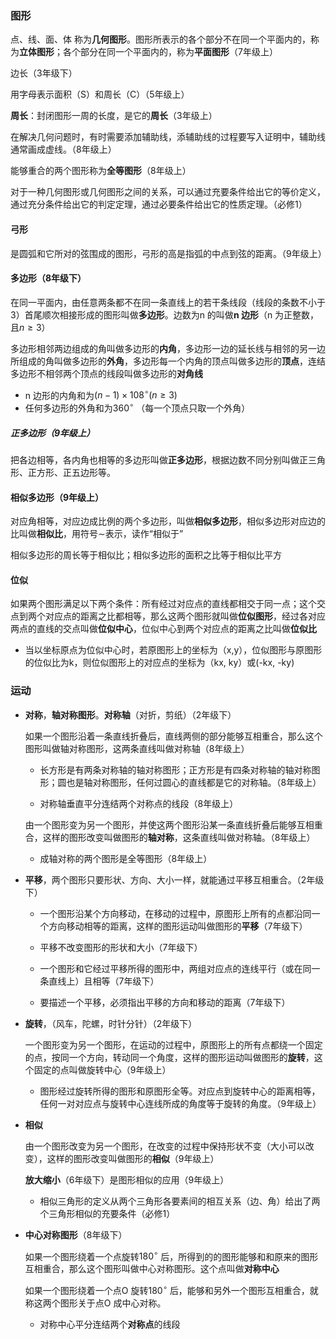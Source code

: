 ### 图形

点、线、面、体 称为**几何图形**。图形所表示的各个部分不在同一个平面内的，称为**立体图形**；各个部分在同一个平面内的，称为**平面图形**（7年级上）



边长（3年级下）

用字母表示面积（S）和周长（C）（5年级上）



**周长**：封闭图形一周的长度，是它的**周长**（3年级上）



在解决几何问题时，有时需要添加辅助线，添辅助线的过程要写入证明中，辅助线通常画成虚线。（8年级上）

能够重合的两个图形称为**全等图形**（8年级上）



对于一种几何图形或几何图形之间的关系，可以通过充要条件给出它的等价定义，通过充分条件给出它的判定定理，通过必要条件给出它的性质定理。（必修1）

#### 弓形

是圆弧和它所对的弦围成的图形，弓形的高是指弧的中点到弦的距离。（9年级上）

#### 多边形（8年级下）

在同一平面内，由任意两条都不在同一条直线上的若干条线段（线段的条数不小于3）首尾顺次相接形成的图形叫做**多边形**。边数为n 的叫做**n 边形**（n 为正整数，且$n\ge 3$）

多边形相邻两边组成的角叫做多边形的**内角**，多边形一边的延长线与相邻的另一边所组成的角叫做多边形的**外角**，多边形每一个内角的顶点叫做多边形的**顶点**，连结多边形不相邻两个顶点的线段叫做多边形的**对角线**

- n 边形的内角和为$(n-1)\times 108^\circ(n\ge 3)$
- 任何多边形的外角和为$360^\circ$ （每一个顶点只取一个外角）

##### 正多边形（9年级上）

把各边相等，各内角也相等的多边形叫做**正多边形**，根据边数不同分别叫做正三角形、正方形、正五边形等。

#### 相似多边形（9年级上）

对应角相等，对应边成比例的两个多边形，叫做**相似多边形**，相似多边形对应边的比叫做**相似比**，用符号$\sim$表示，读作“相似于”

相似多边形的周长等于相似比；相似多边形的面积之比等于相似比平方

#### 位似

如果两个图形满足以下两个条件：所有经过对应点的直线都相交于同一点；这个交点到两个对应点的距离之比都相等，那么这两个图形就叫做**位似图形**，经过各对应两点的直线的交点叫做**位似中心**，位似中心到两个对应点的距离之比叫做**位似比**

- 当以坐标原点为位似中心时，若原图形上的坐标为（x,y），位似图形与原图形的位似比为k，则位似图形上的对应点的坐标为（kx, ky）或(-kx, -ky)

### 运动

- **对称**，**轴对称图形**。**对称轴**（对折，剪纸）（2年级下）

  如果一个图形沿着一条直线折叠后，直线两侧的部分能够互相重合，那么这个图形叫做轴对称图形，这两条直线叫做对称轴（8年级上）

  - 长方形是有两条对称轴的轴对称图形；正方形是有四条对称轴的轴对称图形；圆也是轴对称图形，任何过圆心的直线都是它的对称轴。（8年级上）

  - 对称轴垂直平分连结两个对称点的线段（8年级上）

  由一个图形变为另一个图形，并使这两个图形沿某一条直线折叠后能够互相重合，这样的图形改变叫做图形的**轴对称**，这条直线叫做对称轴。（8年级上）

  - 成轴对称的两个图形是全等图形（8年级上）

- **平移**，两个图形只要形状、方向、大小一样，就能通过平移互相重合。（2年级下）

  - 一个图形沿某个方向移动，在移动的过程中，原图形上所有的点都沿同一个方向移动相等的距离，这样的图形运动叫做图形的**平移**（7年级下）
  - 平移不改变图形的形状和大小（7年级下）
  - 一个图形和它经过平移所得的图形中，两组对应点的连线平行（或在同一条直线上）且相等（7年级下）

  - 要描述一个平移，必须指出平移的方向和移动的距离（7年级下）

- **旋转**，（风车，陀螺，时针分针）（2年级下）

  一个图形变为另一个图形，在运动的过程中，原图形上的所有点都绕一个固定的点，按同一个方向，转动同一个角度，这样的图形运动叫做图形的**旋转**，这个固定的点叫做旋转中心（9年级上）

  - 图形经过旋转所得的图形和原图形全等。对应点到旋转中心的距离相等，任何一对对应点与旋转中心连线所成的角度等于旋转的角度。（9年级上）

- **相似**

  由一个图形改变为另一个图形，在改变的过程中保持形状不变（大小可以改变），这样的图形改变叫做图形的**相似**（9年级上）

  **放大缩小**（6年级下）是图形相似的应用（9年级上）

  - 相似三角形的定义从两个三角形各要素间的相互关系（边、角）给出了两个三角形相似的充要条件（必修1）

- **中心对称图形**（8年级下）

  如果一个图形绕着一个点旋转$180^\circ$ 后，所得到的的图形能够和和原来的图形互相重合，那么这个图形叫做中心对称图形。这个点叫做**对称中心**

  如果一个图形绕着一个点O 旋转$180^\circ$ 后，能够和另外一个图形互相重合，就称这两个图形关于点O 成中心对称。

  - 对称中心平分连结两个**对称点**的线段